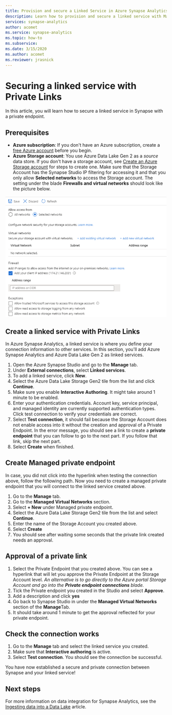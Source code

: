 ```yaml
---
title: Provision and secure a Linked Service in Azure Synapse Analytics 
description: Learn how to provision and secure a linked service with Managed Vnet 
services: synapse-analytics 
author: acomet
ms.service: synapse-analytics 
ms.topic: how-to
ms.subservice: 
ms.date: 3/15/2020
ms.author: acomet
ms.reviewer: jrasnick
---
```


# Securing a linked service with Private Links 

In this article, you will learn how to secure a linked service in Synapse with a private endpoint.

## Prerequisites

* **Azure subscription**: If you don't have an Azure subscription, create a [free Azure account](https://azure.microsoft.com/free/) before you begin.
* **Azure Storage account**: You use Azure Data Lake Gen 2 as a *source* data store. If you don't have a storage account, see [Create an Azure Storage account](../../storage/blobs/data-lake-storage-quickstart-create-account.md) for steps to create one. Make sure that the Storage Account has the Synapse Studio IP filtering for accessing it and that you only allow **Selected networks** to access the Storage account. The setting under the blade **Firewalls and virtual networks** should look like the picture below.

![Secured Storage Account](./media/secure-storage-account.png)

## Create a linked service with Private Links

In Azure Synapse Analytics, a linked service is where you define your connection information to other services. In this section, you'll add Azure Synapse Analytics and Azure Data Lake Gen 2 as linked services.

1. Open the Azure Synapse Studio and go to the **Manage** tab.
1. Under **External connections**, select **Linked services**.
1. To add a linked service, click **New**.
1. Select the Azure Data Lake Storage Gen2 tile from the list and click **Continue**.
1. Make sure you enable **Interactive Authoring**. It might take around 1 minute to be enabled. 
1. Enter your authentication credentials. Account key, service principal, and managed identity are currently supported authentication types. Click test connection to verify your credentials are correct.
1. Select **Test connection**, it should fail because the Storage Account does not enable access into it without the creation and approval of a Private Endpoint. In the error message, you should see a link to create a **private endpoint** that you can follow to go to the next part. If you follow that link, skip the next part.
1. Select **Create** when finished.

## Create Managed private endpoint

In case, you did not click into the hyperlink when testing the connection above, follow the following path. Now you need to create a managed private endpoint that you will connect to the linked service created above.

1. Go to the **Manage** tab.
1. Go to the **Managed Virtual Networks** section.
1. Select **+ New** under Managed private endpoint.
1. Select the Azure Data Lake Storage Gen2 tile from the list and select **Continue**.
1. Enter the name of the Storage Account you created above.
1. Select **Create**
1. You should see after waiting some seconds that the private link created needs an approval.

## Approval of a private link
1. Select the Private Endpoint that you created above. You can see a hyperlink that will let you approve the Private Endpoint at the Storage Account level. *An alternative is to go directly to the Azure portal Storage Account and go into the **Private endpoint connections** blade.*
1. Tick the Private endpoint you created in the Studio and select **Approve**.
1. Add a description and click **yes**
1. Go back to Synapse Studio in under the **Managed Virtual Networks** section of the **Manage**Tab.
1. It should take around 1 minute to get the approval reflected for your private endpoint.

## Check the connection works
1. Go to the **Manage** tab and select the linked service you created.
1. Make sure that **Interactive authoring** is active.
1. Select **Test connection**. You should see the connection be successful.

You have now established a secure and private connection between Synapse and your linked service!

## Next steps

For more information on data integration for Synapse Analytics, see the [Ingesting data into a Data Lake](data-integration-data-lake.md) article.